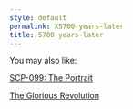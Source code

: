 ```yaml
---
style: default
permalink: X5700-years-later
title: 5700-years-later
---
```

You may also like:

[SCP-099: The Portrait](http://scp-wiki.net/scp-099)

[The Glorious Revolution](http://scp-wiki.net/the-glorious-revolution)
